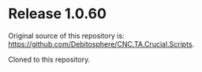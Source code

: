 # Release 1.0.60

Original source of this repository is: https://github.com/Debitosphere/CNC.TA.Crucial.Scripts.

Cloned to this repository.
